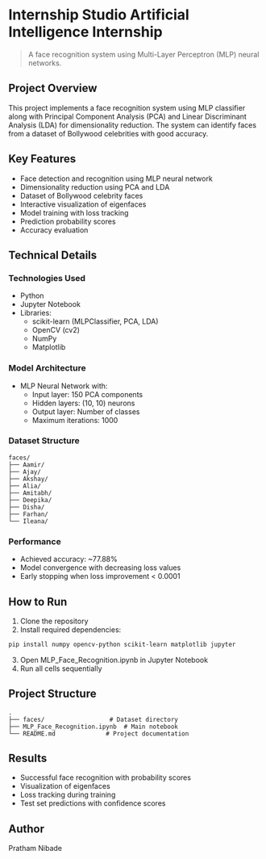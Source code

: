# Internship Studio Artificial Intelligence Internship

> A face recognition system using Multi-Layer Perceptron (MLP) neural networks.

## Project Overview

This project implements a face recognition system using MLP classifier along with Principal Component Analysis (PCA) and Linear Discriminant Analysis (LDA) for dimensionality reduction. The system can identify faces from a dataset of Bollywood celebrities with good accuracy.

## Key Features

- Face detection and recognition using MLP neural network
- Dimensionality reduction using PCA and LDA
- Dataset of Bollywood celebrity faces
- Interactive visualization of eigenfaces
- Model training with loss tracking
- Prediction probability scores
- Accuracy evaluation

## Technical Details

### Technologies Used

- Python
- Jupyter Notebook
- Libraries:
  - scikit-learn (MLPClassifier, PCA, LDA)
  - OpenCV (cv2)
  - NumPy
  - Matplotlib

### Model Architecture

- MLP Neural Network with:
  - Input layer: 150 PCA components
  - Hidden layers: (10, 10) neurons
  - Output layer: Number of classes
  - Maximum iterations: 1000

### Dataset Structure

```
faces/
├── Aamir/
├── Ajay/
├── Akshay/
├── Alia/
├── Amitabh/
├── Deepika/
├── Disha/
├── Farhan/
└── Ileana/
```

### Performance

- Achieved accuracy: ~77.88%
- Model convergence with decreasing loss values
- Early stopping when loss improvement < 0.0001

## How to Run

1. Clone the repository
2. Install required dependencies:
```bash
pip install numpy opencv-python scikit-learn matplotlib jupyter
```
3. Open MLP_Face_Recognition.ipynb in Jupyter Notebook
4. Run all cells sequentially

## Project Structure

```
.
├── faces/                  # Dataset directory
├── MLP_Face_Recognition.ipynb  # Main notebook
└── README.md              # Project documentation
```

## Results

- Successful face recognition with probability scores
- Visualization of eigenfaces
- Loss tracking during training
- Test set predictions with confidence scores

## Author

Pratham Nibade
